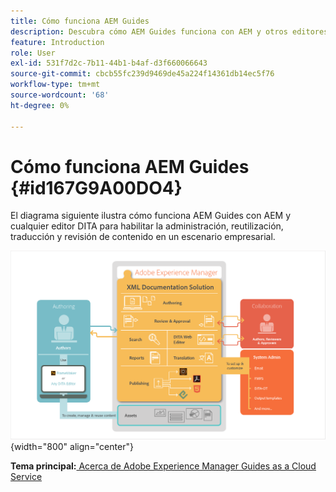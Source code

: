 ```yaml
---
title: Cómo funciona AEM Guides
description: Descubra cómo AEM Guides funciona con AEM y otros editores DITA para potenciar la administración, reutilización, traducción y revisión de contenido en un escenario empresarial.
feature: Introduction
role: User
exl-id: 531f7d2c-7b11-44b1-b4af-d3f660066643
source-git-commit: cbcb55fc239d9469de45a224f14361db14ec5f76
workflow-type: tm+mt
source-wordcount: '68'
ht-degree: 0%

---
```


# Cómo funciona AEM Guides {#id167G9A00DO4}

El diagrama siguiente ilustra cómo funciona AEM Guides con AEM y cualquier editor DITA para habilitar la administración, reutilización, traducción y revisión de contenido en un escenario empresarial.

![](images/xml-add-on-how-it-works.png){width="800" align="center"}


**Tema principal:**[ Acerca de Adobe Experience Manager Guides as a Cloud Service](../user-guide/intro.md)
